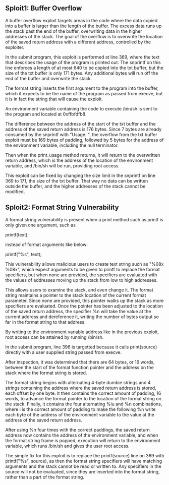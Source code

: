## Sploit1: Buffer Overflow

A buffer overflow exploit targets areas in the code where the data copied into a
buffer is larger than the length of the buffer. The excess data runs up the stack past the end
of the buffer, overwriting data in the higher addresses of the stack. The goal of the overflow is to
overwrite the location of the saved return address with a different address, controlled by the exploiter.

In the submit program, this exploit is performed at line 369, where the text that describes the usage
of the program is printed out. The snprintf on this line enforces a length of at most 640 to be copied
into the txt buffer, but the size of the txt buffer is only 171 bytes. Any additional bytes will run off
the end of the buffer and overwrite the stack.

The format string inserts the first argument to the program into the buffer, which it expects to be the name
of the program as passed from execve, but it is in fact the string that will cause the exploit.

An environment variable containing the code to execute /bin/sh is sent to the program and located at 0xffbfdfb8.

The difference between the address of the start of the txt buffer and the address of the saved return address
is 176 bytes. Since 7 bytes are already consumed by the snprintf with "Usage: ", the overflow from the txt buffer
exploit must be 169 bytes of padding, followed by 5 bytes for the address of the environment variable, including the
null terminator.

Then when the print_usage method returns, it will return to the overwritten return address, which is the address
of the location of the environment variable, and /bin/sh will be run, providing root access.

This exploit can be fixed by changing the size limit in the snprintf on line 369 to 171, the size of the txt buffer.
That way no data can be written outside the buffer, and the higher addresses of the stack cannot be modified.

## Sploit2: Format String Vulnerability

A format string vulnerability is present when a print method such as printf is only given one argument, such as

printf(text);

instead of format arguments like below:

printf("%s", text);

This vulnerability allows malicious users to create text string such as "%08x %08x", which expect arguments
to be given to printf to replace the format specifiers, but when none are provided, the specifiers are evaluated
with the values of addresses moving up the stack from low to high addresses.

This allows users to examine the stack, and even change it. The format string maintains a pointer to the stack location of the
current format parameter. Since none are provided, this pointer walks up the stack as more specifiers are evaluated. Once
the pointer has been adjusted to the location of the saved return address, the specifier %n will take the value at the current address
and dereference it, writing the number of bytes output so far in the format string to that address.

By writing to the environment variable address like in the previous exploit, root access can be attained by running /bin/sh.

In the submit program, line 396 is targetted because it calls print(source) directly with a user supplied string passed
from execve.

After inspection, it was determined that there are 64 bytes, or 16 words, between the start of the format function
pointer and the address on the stack where the format string is stored.

The format string begins with alternating 4-byte dumbie strings and 4 strings containing the address where the saved return address
is stored, each offset by one byte. It then contains the correct amount of padding, 16 words, to advance the format pointer
to the location of the format string on the stack. Finally, it contains the four alternating %iu and %n combinations, where i is the correct
amount of padding to make the following %n write each byte of the address of the environment variable to the value at the address of the saved return address.

After using %n four times with the correct paddings, the saved return address now contains the address of the environment variable,
and when the format string frame is popped, execution will return to the environment variable, which runs /bin/sh and gives
the user root access.

The simple fix for this exploit is to replace the printf(source) line on 369 with printf("%s", source), as then the
format string specifiers will have matching arguments and the stack cannot be read or written to. Any specifiers in the source
will not be evaluated, since they are inserted into the format string, rather than a part of the format string.
